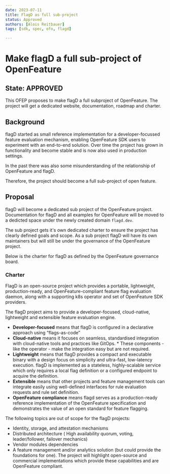 ```yaml
---
date: 2023-07-11
title: FlagD as full sub-project
status: Approved
authors: [Alois Reitbauer]
tags: [sdk, spec, ofo, flagd]

---
```

# Make flagD a full sub-project of OpenFeature

## State: APPROVED


This OFEP proposes to make flagD a full subproject of OpenFeature. The project will get a dedicated website, documentation, roadmap and charter. 

## Background

flagD started as small reference implementation for a developer-focussed feature evaluation mechanism, enabling OpenFeature SDK users to experiment with an end-to-end solution. Over time the project has grown in functionality and become stable and is now also used in production settings. 

In the past there was also some misunderstanding of the relationship of OpenFeature and flagD. 

Therefore, the project should become a full sub-project of open feature. 

## Proposal

flagD will become a dedicated sub project of the OpenFeature project. Documentation for flagD and all examples for OpenFeature will be moved to a dedicted space under the newly created domain ``flagd.dev``.

The sub project gets it's own dedicated charter to ensure the project has clearly defined goals and scope. As a sub project flagD will have its own maintainers but will still be under the governance of the OpenFeature project. 

Below is the charter for flagD as defined by the OpenFeature governance board. 


### Charter

FlagD is an open-source project which provides a portable, lightweight, production-ready, and OpenFeature-compliant feature flag evaluation daemon, along with a supporting k8s operator and set of OpenFeature SDK providers.

The flagD project aims to provide a developer-focused, cloud-native, lightweight and extensible feature evaluation engine.

* **Developer-focused** means that flagD is configured in a declarative approach using “flags-as-code”
* **Cloud-native** means it focuses on seamless, standardised integration with cloud-native tools and practices like GitOps. * These components - like the operator - make the integration easy but are not required. 
* **Lightweight** means that flagD provides a compact and executable binary with a design focus on simplicity and ultra-fast, low-latency execution. flagD is implemented as a stateless, highly-scalable service which only requires a local flag definition or a configured endpoint to acquire the definition. 
* **Extensible** means that other projects and feature management tools can integrate easily using well-defined interfaces for rule evaluation requests and rule set definition. 
* **OpenFeature compliance** means flagd serves as a production-ready reference implementation of the OpenFeature specification and demonstrates the value of an open standard for feature flagging.

The following topics are out of scope for the flagD projects:
* Identity, storage, and attestation mechanisms
* Distributed architecture ( High availability quorum, voting, leader/follower, failover mechanics)
* Vendor modules dependencies
* A feature management and/or analytics solution (but could provide the foundations for one). The project will highlight open-source and commercial implementations which provide these capabilities and are OpenFeature compliant. 
